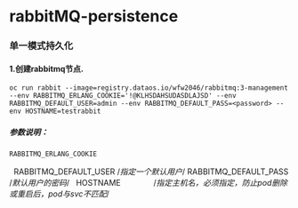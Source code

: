 # rabbitMQ-persistence

### 单一模式持久化

#### 1.创建rabbitmq节点.

```
oc run rabbit --image=registry.dataos.io/wfw2046/rabbitmq:3-management --env RABBITMQ_ERLANG_COOKIE='!@KLHSDAHSUDASDLAJSD' --env RABBITMQ_DEFAULT_USER=admin --env RABBITMQ_DEFAULT_PASS=<password> --env HOSTNAME=testrabbit

```
  ##### 参数说明：
    RABBITMQ_ERLANG_COOKIE
    RABBITMQ_DEFAULT_USER  /*指定一个默认用户*/
    RABBITMQ_DEFAULT_PASS  /*默认用户的密码*/
    HOSTNAME               /*指定主机名，必须指定，防止pod删除或重启后，pod与svc不匹配*/
